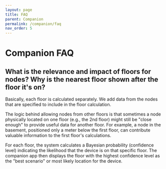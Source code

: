 ```yaml
---
layout: page
title: FAQ
parent: Companion
permalink: /companion/faq
nav_order: 5
---
```


# Companion FAQ

## What is the relevance and impact of floors for nodes? Why is the nearest floor shown after the floor it's on?

Basically, each floor is calculated separately. We add data from the nodes that are specified to include in the floor calculation.

The logic behind allowing nodes from other floors is that sometimes a node physically located on one floor (e.g., the 2nd floor) might still be "close enough" to provide useful data for another floor. For example, a node in the basement, positioned only a meter below the first floor, can contribute valuable information to the first floor's calculations.

For each floor, the system calculates a Bayesian probability (confidence level) indicating the likelihood that the device is on that specific floor. The companion app then displays the floor with the highest confidence level as the "best scenario" or most likely location for the device.